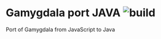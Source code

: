 # Gamygdala port JAVA ![build](https://travis-ci.org/VH3/gamygdala_port.svg)
Port of Gamygdala from JavaScript to Java
